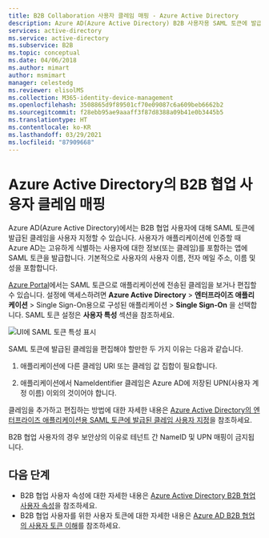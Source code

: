 ```yaml
---
title: B2B Collaboration 사용자 클레임 매핑 - Azure Active Directory
description: Azure AD(Azure Active Directory) B2B 사용자용 SAML 토큰에 발급된 사용자 클레임을 사용자 지정합니다.
services: active-directory
ms.service: active-directory
ms.subservice: B2B
ms.topic: conceptual
ms.date: 04/06/2018
ms.author: mimart
author: msmimart
manager: celestedg
ms.reviewer: elisolMS
ms.collection: M365-identity-device-management
ms.openlocfilehash: 3508865d9f89501cf70e09087c6a609beb6662b2
ms.sourcegitcommit: f28ebb95ae9aaaff3f87d8388a09b41e0b3445b5
ms.translationtype: HT
ms.contentlocale: ko-KR
ms.lasthandoff: 03/29/2021
ms.locfileid: "87909668"
---
```

# <a name="b2b-collaboration-user-claims-mapping-in-azure-active-directory"></a>Azure Active Directory의 B2B 협업 사용자 클레임 매핑

Azure AD(Azure Active Directory)에서는 B2B 협업 사용자에 대해 SAML 토큰에 발급된 클레임을 사용자 지정할 수 있습니다. 사용자가 애플리케이션에 인증할 때 Azure AD는 고유하게 식별하는 사용자에 대한 정보(또는 클레임)를 포함하는 앱에 SAML 토큰을 발급합니다. 기본적으로 사용자의 사용자 이름, 전자 메일 주소, 이름 및 성을 포함합니다.

[Azure Portal](https://portal.azure.com)에서는 SAML 토큰으로 애플리케이션에 전송된 클레임을 보거나 편집할 수 있습니다. 설정에 액세스하려면 **Azure Active Directory** > **엔터프라이즈 애플리케이션** &gt; Single Sign-On용으로 구성된 애플리케이션 &gt; **Single Sign-On** 을 선택합니다. SAML 토큰 설정은 **사용자 특성** 섹션을 참조하세요.

![UI에 SAML 토큰 특성 표시](media/claims-mapping/view-claims-in-saml-token.png)

SAML 토큰에 발급된 클레임을 편집해야 할만한 두 가지 이유는 다음과 같습니다.

1. 애플리케이션에 다른 클레임 URI 또는 클레임 값 집합이 필요합니다.

2. 애플리케이션에서 NameIdentifier 클레임은 Azure AD에 저장된 UPN(사용자 계정 이름) 이외의 것이어야 합니다.

클레임을 추가하고 편집하는 방법에 대한 자세한 내용은 [Azure Active Directory의 엔터프라이즈 애플리케이션용 SAML 토큰에 발급된 클레임 사용자 지정](../develop/active-directory-saml-claims-customization.md)을 참조하세요.

B2B 협업 사용자의 경우 보안상의 이유로 테넌트 간 NameID 및 UPN 매핑이 금지됩니다.

## <a name="next-steps"></a>다음 단계

- B2B 협업 사용자 속성에 대한 자세한 내용은 [Azure Active Directory B2B 협업 사용자 속성](user-properties.md)을 참조하세요.
- B2B 협업 사용자를 위한 사용자 토큰에 대한 자세한 내용은 [Azure AD B2B 협업의 사용자 토큰 이해](user-token.md)를 참조하세요.

